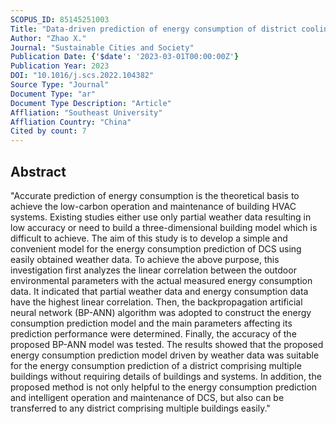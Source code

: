 ```yaml
---
SCOPUS_ID: 85145251003
Title: "Data-driven prediction of energy consumption of district cooling systems (DCS) based on the weather forecast data"
Author: "Zhao X."
Journal: "Sustainable Cities and Society"
Publication Date: {'$date': '2023-03-01T00:00:00Z'}
Publication Year: 2023
DOI: "10.1016/j.scs.2022.104382"
Source Type: "Journal"
Document Type: "ar"
Document Type Description: "Article"
Affliation: "Southeast University"
Affliation Country: "China"
Cited by count: 7
---
```


## Abstract
"Accurate prediction of energy consumption is the theoretical basis to achieve the low-carbon operation and maintenance of building HVAC systems. Existing studies either use only partial weather data resulting in low accuracy or need to build a three-dimensional building model which is difficult to achieve. The aim of this study is to develop a simple and convenient model for the energy consumption prediction of DCS using easily obtained weather data. To achieve the above purpose, this investigation first analyzes the linear correlation between the outdoor environmental parameters with the actual measured energy consumption data. It indicated that partial weather data and energy consumption data have the highest linear correlation. Then, the backpropagation artificial neural network (BP-ANN) algorithm was adopted to construct the energy consumption prediction model and the main parameters affecting its prediction performance were determined. Finally, the accuracy of the proposed BP-ANN model was tested. The results showed that the proposed energy consumption prediction model driven by weather data was suitable for the energy consumption prediction of a district comprising multiple buildings without requiring details of buildings and systems. In addition, the proposed method is not only helpful to the energy consumption prediction and intelligent operation and maintenance of DCS, but also can be transferred to any district comprising multiple buildings easily."
